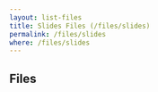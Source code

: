 ```yaml
---
layout: list-files
title: Slides Files (/files/slides)
permalink: /files/slides
where: /files/slides
---
```


## Files

